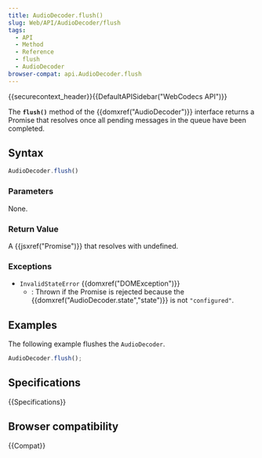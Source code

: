 ```yaml
---
title: AudioDecoder.flush()
slug: Web/API/AudioDecoder/flush
tags:
  - API
  - Method
  - Reference
  - flush
  - AudioDecoder
browser-compat: api.AudioDecoder.flush
---
```

{{securecontext_header}}{{DefaultAPISidebar("WebCodecs API")}}

The **`flush()`** method of the {{domxref("AudioDecoder")}} interface returns a Promise that resolves once all pending messages in the queue have been completed.

## Syntax

```js
AudioDecoder.flush()
```

### Parameters

None.

### Return Value

A {{jsxref("Promise")}} that resolves with undefined.

### Exceptions

- `InvalidStateError` {{domxref("DOMException")}}
  - : Thrown if the Promise is rejected because the {{domxref("AudioDecoder.state","state")}} is not `"configured"`.

## Examples

The following example flushes the `AudioDecoder`.

```js
AudioDecoder.flush();
```

## Specifications

{{Specifications}}

## Browser compatibility

{{Compat}}

